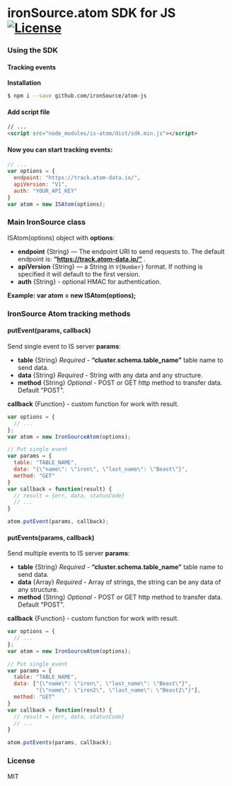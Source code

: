 # ironSource.atom SDK for JS [![License][license-image]][license-url]

### Using the SDK

#### Tracking events
__Installation__
```sh
$ npm i --save github.com/ironSource/atom-js
```
#### Add script file
```html
// ...
<script src="node_modules/is-atom/dist/sdk.min.js"></script>
```

#### Now you can start tracking events:
```js
// ...
var options = {
  endpoint: "https://track.atom-data.io/",
  apiVersion: "V1",
  auth: "YOUR_API_KEY"
}
var atom = new ISAtom(options);
```
### Main IronSource class
ISAtom(options) object with **options**:
  * **endpoint** {String} — The endpoint URI to send requests to. The default endpoint is: **“https://track.atom-data.io/”** .
  * **apiVersion** {String} —  a String in `V{Number}` format. If nothing is specified it will default to the first version.
  * **auth** {String} - optional HMAC for authentication.

**Example: var atom = new ISAtom(options);**

### IronSource Atom tracking methods
#### putEvent(params, callback)
Send single event to IS server
**params**:
  * **table** {String} *Required* - **“cluster.schema.table_name”** table name to send data.
  * **data** {String} *Required* - String with any data and any structure.
  * **method** {String} *Optional* - POST or GET http method to transfer data. Default "POST".

**callback** {Function} - custom function for work with result.
```js
var options = {
  // ...
};
var atom = new IronSourceAtom(options);

// Put single event
var params = {
  table: "TABLE_NAME",
  data: "{\"name\": \"iron\", \"last_name\": \"Beast\"}",
  method: "GET"
}
var callback = function(result) {
  // result = {err, data, statusCode}
  // ...
}

atom.putEvent(params, callback);
```

#### putEvents(params, callback)
Send multiple events to IS server
**params**:
  * **table** {String} *Required* - **“cluster.schema.table_name”** table name to send data.
  * **data** {Array} *Required* - Array of strings, the string can be any data of any structure.
  * **method** {String} *Optional* - POST or GET http method to transfer data. Default "POST".

**callback** {Function} - custom function for work with result.
```js
var options = {
  // ...
};
var atom = new IronSourceAtom(options);

// Put single event
var params = {
  table: "TABLE_NAME",
  data: ["{\"name\": \"iron\", \"last_name\": \"Beast\"}",
         "{\"name\": \"iron2\", \"last_name\": \"Beast2\"}"],
  method: "GET"
}
var callback = function(result) {
  // result = {err, data, statusCode}
  // ...
}

atom.putEvents(params, callback);
```


### License
MIT

[license-image]: https://img.shields.io/badge/license-MIT-blue.svg?style=flat-square
[license-url]: LICENSE
